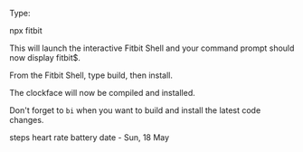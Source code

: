 Type:

npx fitbit

This will launch the interactive Fitbit Shell and your command prompt should now display fitbit$.

From the Fitbit Shell, type build, then install.

The clockface will now be compiled and installed.

Don't forget to `bi` when you want to build and install the latest code changes.

steps
heart rate
battery
date - Sun, 18 May
